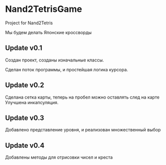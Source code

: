 # Nand2TetrisGame
Project for Nand2Tetris

Мы будем делать Японские кроссворды

## Update v0.1
Создан проект, созданы изначальные классы.

Сделан поток программы, и простейшая логика курсора.

## Update v0.2
Сделана сетка карты, теперь на пробел можно оставлять след на карте
Улучшена инкапсуляция.

## Update v0.3 
Добавлено представление уровня, и реализован множественный выбор

## Update v0.4 
Добавлены методы для отрисовки чисел и креста

